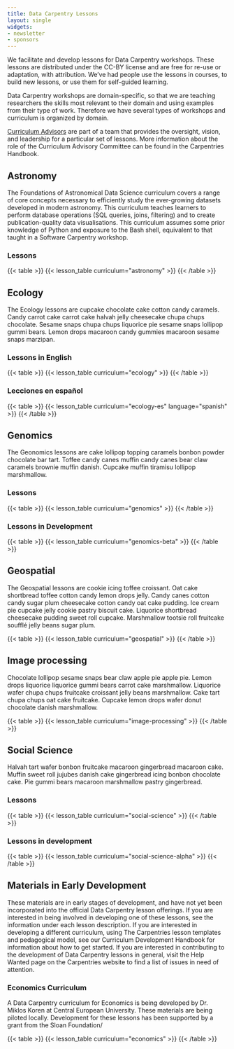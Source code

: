 ```yaml
---
title: Data Carpentry Lessons 
layout: single
widgets:
- newsletter
- sponsors
---
```


We facilitate and develop lessons for Data Carpentry workshops. These lessons are distributed under the CC-BY license and are free for re-use or adaptation, with attribution. We’ve had people use the lessons in courses, to build new lessons, or use them for self-guided learning.

Data Carpentry workshops are domain-specific, so that we are teaching researchers the skills most relevant to their domain and using examples from their type of work. Therefore we have several types of workshops and curriculum is organized by domain.

[Curriculum Advisors](/about-us/curriculum-advisors/) are part of a team that provides the oversight, vision, and leadership for a particular set of lessons. More information about the role of the Curriculum Advisory Committee can be found in the Carpentries Handbook.

## Astronomy

The Foundations of Astronomical Data Science curriculum covers a range of core concepts necessary to efficiently study the ever-growing datasets developed in modern astronomy. This curriculum teaches learners to perform database operations (SQL queries, joins, filtering) and to create publication-quality data visualisations. This curriculum assumes some prior knowledge of Python and exposure to the Bash shell, equivalent to that taught in a Software Carpentry workshop.

### Lessons 
{{< table >}}
{{< lesson_table curriculum="astronomy" >}}
{{< /table >}}


## Ecology

The Ecology lessons are  cupcake chocolate cake cotton candy caramels. Candy carrot cake carrot cake halvah jelly cheesecake chupa chups chocolate. Sesame snaps chupa chups liquorice pie sesame snaps lollipop gummi bears. Lemon drops macaroon candy gummies macaroon sesame snaps marzipan. 

### Lessons in English
{{< table >}}
{{< lesson_table curriculum="ecology" >}}
{{< /table >}}

### Lecciones en español
{{< table >}}
{{< lesson_table curriculum="ecology-es" language="spanish" >}}
{{< /table >}}

## Genomics

The Geonomics lessons are  cake lollipop topping caramels bonbon powder chocolate bar tart. Toffee candy canes muffin candy canes bear claw caramels brownie muffin danish. Cupcake muffin tiramisu lollipop marshmallow.

### Lessons

{{< table >}}
{{< lesson_table curriculum="genomics" >}}
{{< /table >}}

### Lessons in Development

{{< table >}}
{{< lesson_table curriculum="genomics-beta" >}}
{{< /table >}}

## Geospatial

The Geospatial lessons are cookie icing toffee croissant. Oat cake shortbread toffee cotton candy lemon drops jelly. Candy canes cotton candy sugar plum cheesecake cotton candy oat cake pudding. Ice cream pie cupcake jelly cookie pastry biscuit cake. Liquorice shortbread cheesecake pudding sweet roll cupcake. Marshmallow tootsie roll fruitcake soufflé jelly beans sugar plum.

{{< table >}}
{{< lesson_table curriculum="geospatial" >}}
{{< /table >}}

## Image processing

Chocolate lollipop sesame snaps bear claw apple pie apple pie. Lemon drops liquorice liquorice gummi bears carrot cake marshmallow. Liquorice wafer chupa chups fruitcake croissant jelly beans marshmallow. Cake tart chupa chups oat cake fruitcake. Cupcake lemon drops wafer donut chocolate danish marshmallow.

{{< table >}}
{{< lesson_table curriculum="image-processing" >}}
{{< /table >}}


## Social Science 

Halvah tart wafer bonbon fruitcake macaroon gingerbread macaroon cake. Muffin sweet roll jujubes danish cake gingerbread icing bonbon chocolate cake. Pie gummi bears macaroon marshmallow pastry gingerbread. 

### Lessons 

{{< table >}}
{{< lesson_table curriculum="social-science" >}}
{{< /table >}}

### Lessons in development

{{< table >}}
{{< lesson_table curriculum="social-science-alpha" >}}
{{< /table >}}

## Materials in Early Development 

These materials are in early stages of development, and have not yet been incorporated into the official Data Carpentry lesson offerings. If you are interested in being involved in developing one of these lessons, see the information under each lesson description. If you are interested in developing a different curriculum, using The Carpentries lesson templates and pedagogical model, see our Curriculum Development Handbook for information about how to get started. If you are interested in contributing to the development of Data Carpentry lessons in general, visit the Help Wanted page on the Carpentries website to find a list of issues in need of attention.

### Economics Curriculum

A Data Carpentry curriculum for Economics is being developed by Dr. Miklos Koren at Central European University. These materials are being piloted locally. Development for these lessons has been supported by a grant from the Sloan Foundation/

{{< table >}}
{{< lesson_table curriculum="economics" >}}
{{< /table >}}
